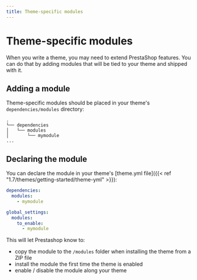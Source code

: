 ```yaml
---
title: Theme-specific modules
---
```


# Theme-specific modules

When you write a theme, you may need to extend PrestaShop features. You can do that by adding modules that will be tied to your theme and shipped with it.

## Adding a module

Theme-specific modules should be placed in your theme's `dependencies/modules` directory:

```
.
└── dependencies
│   └── modules
│       └── mymodule
...
```


## Declaring the module

You can declare the module in your theme's [theme.yml file]({{< ref "1.7/themes/getting-started/theme-yml" >}}):

```yaml
dependencies:
  modules:
    - mymodule

global_settings:
  modules:
    to_enable:
      - mymodule
```

This will let Prestashop know to:
- copy the module to the `/modules` folder when installing the theme from a ZIP file
- install the module the first time the theme is enabled
- enable / disable the module along your theme
